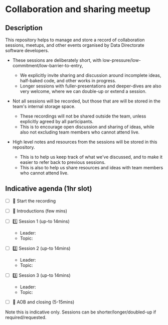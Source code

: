 # Collaboration and sharing meetup

## Description

This repository helps to manage and store a record of collaboration sessions,
meetups, and other events organised by Data Directorate software developers.

- These sessions are deliberately short, with low-pressure/low-commitment/low-barrier-to-entry,
  - We explicitly invite sharing and discussion around incomplete ideas, 
    half-baked code, and other works in progress.
  - Longer sessions with fuller-presentations and deeper-dives are also very welcome,
    where we can double-up or extend a session.


- Not all sessions will be recorded, but those that are will be stored in the team's internal storage space.
   - These recordings will not be shared outside the team, unless explicitly agreed by all participants.
   - This is to encourage open discussion and sharing of ideas,
     while also not excluding team members who cannot attend live.

- High level notes and resources from the sessions will be stored in this repository.
  - This is to help us keep track of what we've discussed, and to make it easier to refer back to previous sessions.
  - This is also to help us share resources and ideas with team members who cannot attend live.


## Indicative agenda (1hr slot)

- [ ] 🎥 Start the recording
- [ ] 👋 Introductions (few mins)
- [ ] 1️⃣ Session 1 (up-to 14mins)
  - Leader:
  - Topic:
- [ ] 2️⃣ Session 2 (up-to 14mins)
  - Leader:
  - Topic:
- [ ] 3️⃣ Session 3 (up-to 14mins)
  - Leader:
  - Topic:
- [ ] 🚪 AOB and closing (5-15mins)


Note this is indicative only. 
Sessions can be shorter/longer/doubled-up if required/requested.



